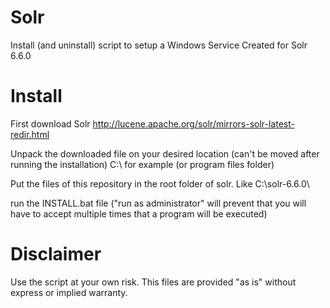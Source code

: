# Solr
Install (and uninstall) script to setup a Windows Service
Created for Solr 6.6.0

# Install
First download Solr http://lucene.apache.org/solr/mirrors-solr-latest-redir.html

Unpack the downloaded file on your desired location (can't be moved after running the installation)
C:\ for example (or program files folder)

Put the files of this repository in the root folder of solr.
Like C:\solr-6.6.0\

run the INSTALL.bat file ("run as administrator" will prevent that you will have to accept multiple times that a program will be executed)

# Disclaimer
Use the script at your own risk. This files are provided "as is" without express or implied warranty.
